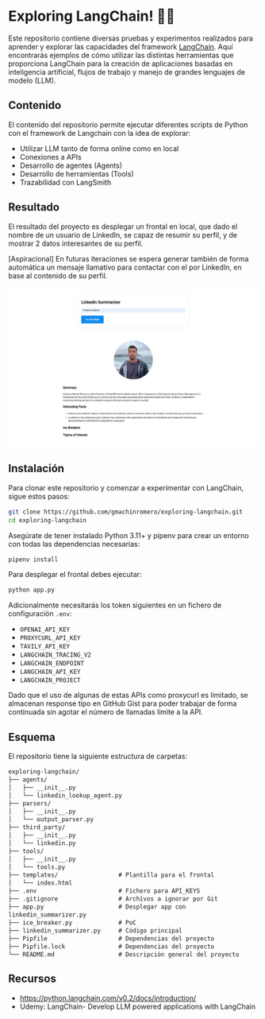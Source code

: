 # Exploring LangChain! 🦜️🔗

Este repositorio contiene diversas pruebas y experimentos realizados para aprender y explorar las capacidades del framework [LangChain](https://langchain.com/). Aquí encontrarás ejemplos de cómo utilizar las distintas herramientas que proporciona LangChain para la creación de aplicaciones basadas en inteligencia artificial, flujos de trabajo y manejo de grandes lenguajes de modelo (LLM).


## Contenido

El contenido del repositorio permite ejecutar diferentes scripts de Python con el framework de Langchain con la idea de explorar:
- Utilizar LLM tanto de forma online como en local
- Conexiones a APIs
- Desarrollo de agentes (Agents)
- Desarrollo de herramientas (Tools)
- Trazabilidad con LangSmith 


## Resultado

El resultado del proyecto es desplegar un frontal en local, que dado el nombre de un usuario de LinkedIn, se capaz de resumir su perfil, y de mostrar 2 datos interesantes de su perfil.

[Aspiracional]
En futuras iteraciones se espera generar también de forma automática un mensaje llamativo para contactar con el por LinkedIn, en base al contenido de su perfil.

![img.png](img/img.png)


## Instalación

Para clonar este repositorio y comenzar a experimentar con LangChain, sigue estos pasos:

```bash
git clone https://github.com/gmachinromero/exploring-langchain.git
cd exploring-langchain
```

Asegúrate de tener instalado Python 3.11+ y pipenv para crear un entorno con todas las dependencias necesarias:

```bash
pipenv install
```

Para desplegar el frontal debes ejecutar:
```bash
python app.py
```

Adicionalmente necesitarás los token siguientes en un fichero de configuración `.env`:
- `OPENAI_API_KEY`
- `PROXYCURL_API_KEY`
- `TAVILY_API_KEY`
- `LANGCHAIN_TRACING_V2`
- `LANGCHAIN_ENDPOINT`
- `LANGCHAIN_API_KEY`
- `LANGCHAIN_PROJECT`

Dado que el uso de algunas de estas APIs como proxycurl es limitado, se almacenan response tipo en GitHub Gist para poder trabajar de forma continuada sin agotar el número de llamadas límite a la API.

## Esquema
El repositorio tiene la siguiente estructura de carpetas:

```
exploring-langchain/
├── agents/
│   ├── __init__.py
│   └── linkedin_lookup_agent.py
├── parsers/
│   ├── __init__.py
│   └── output_parser.py
├── third_party/              
│   ├── __init__.py
│   └── linkedin.py
├── tools/
│   ├── __init__.py
│   └── tools.py
├── templates/                 # Plantilla para el frontal
│   └── index.html
├── .env                       # Fichero para API_KEYS
├── .gitignore                 # Archivos a ignorar por Git
├── app.py                     # Desplegar app con linkedin_summarizer.py
├── ice_breaker.py             # PoC
├── linkedin_summarizer.py     # Código principal
├── Pipfile                    # Dependencias del proyecto
├── Pipfile.lock               # Dependencias del proyecto
└── README.md                  # Descripción general del proyecto
```

## Recursos
- https://python.langchain.com/v0.2/docs/introduction/
- Udemy: LangChain- Develop LLM powered applications with LangChain

